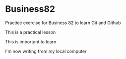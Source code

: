 # Business82
Practice exercise for Business 82 to learn Git and Github

This is a practical lesson

This is important to learn

I'm now writing from my local computer